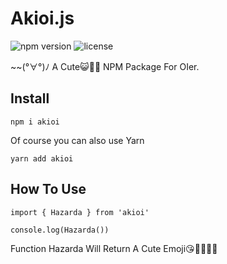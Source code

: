 # Akioi.js
![npm version](https://img.shields.io/badge/npm-v1.0.3-brightgreen.svg) ![license](https://img.shields.io/badge/license-MIT-orange.svg)  

~~(°∀°)ﾉ A Cute😺🎀🎵 NPM Package For OIer.

## Install

    npm i akioi

Of course you can also use Yarn  

    yarn add akioi

## How To Use

    import { Hazarda } from 'akioi'

    console.log(Hazarda())

Function Hazarda Will Return A Cute Emoji😘🐧🤔🤩🫡